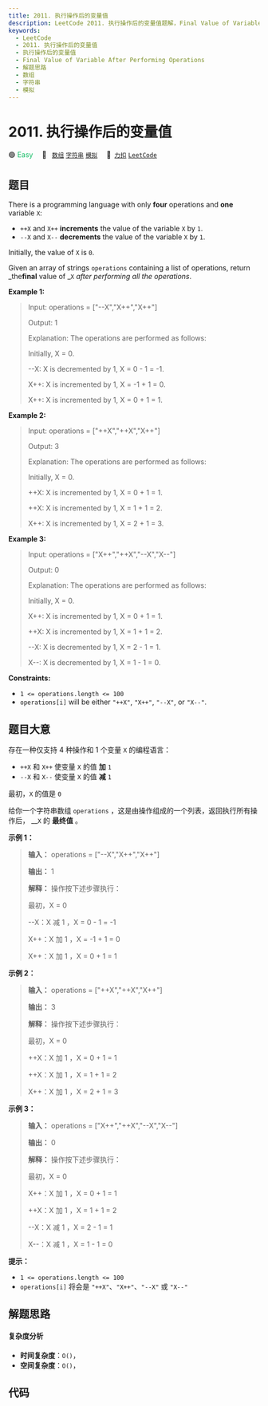 ```yaml
---
title: 2011. 执行操作后的变量值
description: LeetCode 2011. 执行操作后的变量值题解，Final Value of Variable After Performing Operations，包含解题思路、复杂度分析以及完整的 JavaScript 代码实现。
keywords:
  - LeetCode
  - 2011. 执行操作后的变量值
  - 执行操作后的变量值
  - Final Value of Variable After Performing Operations
  - 解题思路
  - 数组
  - 字符串
  - 模拟
---
```


# 2011. 执行操作后的变量值

🟢 <font color=#15bd66>Easy</font>&emsp; 🔖&ensp; [`数组`](/tag/array.md) [`字符串`](/tag/string.md) [`模拟`](/tag/simulation.md)&emsp; 🔗&ensp;[`力扣`](https://leetcode.cn/problems/final-value-of-variable-after-performing-operations) [`LeetCode`](https://leetcode.com/problems/final-value-of-variable-after-performing-operations)

## 题目

There is a programming language with only **four** operations and **one**
variable `X`:

  * `++X` and `X++` **increments** the value of the variable `X` by `1`.
  * `--X` and `X--` **decrements** the value of the variable `X` by `1`.

Initially, the value of `X` is `0`.

Given an array of strings `operations` containing a list of operations, return
_the**final** value of _`X` _after performing all the operations_.



**Example 1:**

> Input: operations = ["--X","X++","X++"]
> 
> Output: 1
> 
> Explanation:  The operations are performed as follows:
> 
> Initially, X = 0.
> 
> --X: X is decremented by 1, X =  0 - 1 = -1.
> 
> X++: X is incremented by 1, X = -1 + 1 =  0.
> 
> X++: X is incremented by 1, X =  0 + 1 =  1.

**Example 2:**

> Input: operations = ["++X","++X","X++"]
> 
> Output: 3
> 
> Explanation: The operations are performed as follows:
> 
> Initially, X = 0.
> 
> ++X: X is incremented by 1, X = 0 + 1 = 1.
> 
> ++X: X is incremented by 1, X = 1 + 1 = 2.
> 
> X++: X is incremented by 1, X = 2 + 1 = 3.

**Example 3:**

> Input: operations = ["X++","++X","--X","X--"]
> 
> Output: 0
> 
> Explanation:  The operations are performed as follows:
> 
> Initially, X = 0.
> 
> X++: X is incremented by 1, X = 0 + 1 = 1.
> 
> ++X: X is incremented by 1, X = 1 + 1 = 2.
> 
> --X: X is decremented by 1, X = 2 - 1 = 1.
> 
> X--: X is decremented by 1, X = 1 - 1 = 0.

**Constraints:**

  * `1 <= operations.length <= 100`
  * `operations[i]` will be either `"++X"`, `"X++"`, `"--X"`, or `"X--"`.


## 题目大意

存在一种仅支持 4 种操作和 1 个变量 `X` 的编程语言：

  * `++X` 和 `X++` 使变量 `X` 的值 **加** `1`
  * `--X` 和 `X--` 使变量 `X` 的值 **减** `1`

最初，`X` 的值是 `0`

给你一个字符串数组 `operations` ，这是由操作组成的一个列表，返回执行所有操作后， __`X` 的 **最终值** 。



**示例 1：**

> 
> 
> 
> 
> 
> **输入：** operations = ["--X","X++","X++"]
> 
> **输出：** 1
> 
> **解释：** 操作按下述步骤执行：
> 
> 最初，X = 0
> 
> --X：X 减 1 ，X =  0 - 1 = -1
> 
> X++：X 加 1 ，X = -1 + 1 =  0
> 
> X++：X 加 1 ，X =  0 + 1 =  1
> 
> 

**示例 2：**

> 
> 
> 
> 
> 
> **输入：** operations = ["++X","++X","X++"]
> 
> **输出：** 3
> 
> **解释：** 操作按下述步骤执行： 
> 
> 最初，X = 0
> 
> ++X：X 加 1 ，X = 0 + 1 = 1
> 
> ++X：X 加 1 ，X = 1 + 1 = 2
> 
> X++：X 加 1 ，X = 2 + 1 = 3
> 
> 

**示例 3：**

> 
> 
> 
> 
> 
> **输入：** operations = ["X++","++X","--X","X--"]
> 
> **输出：** 0
> 
> **解释：** 操作按下述步骤执行：
> 
> 最初，X = 0
> 
> X++：X 加 1 ，X = 0 + 1 = 1
> 
> ++X：X 加 1 ，X = 1 + 1 = 2
> 
> --X：X 减 1 ，X = 2 - 1 = 1
> 
> X--：X 减 1 ，X = 1 - 1 = 0
> 
> 



**提示：**

  * `1 <= operations.length <= 100`
  * `operations[i]` 将会是 `"++X"`、`"X++"`、`"--X"` 或 `"X--"`


## 解题思路

#### 复杂度分析

- **时间复杂度**：`O()`，
- **空间复杂度**：`O()`，

## 代码

```javascript

```